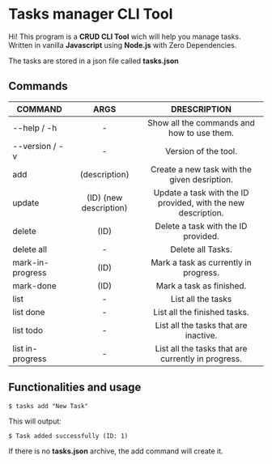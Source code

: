 # Tasks manager **CLI Tool**

Hi! This program is a **CRUD CLI Tool** wich will help you manage tasks. Written in vanilla **Javascript** using **Node.js** with Zero Dependencies.

The tasks are stored in a json file called **tasks.json**

## Commands

| COMMAND          |          ARGS          |                         DRESCRIPTION                          |
| ---------------- | :--------------------: | :-----------------------------------------------------------: |
| --help / -h      |           -            |          Show all the commands and how to use them.           |
| --version / -v   |           -            |                     Version of the tool.                      |
| add              |     (description)      |         Create a new task with the given desription.          |
| update           | (ID) (new description) | Update a task with the ID provided, with the new description. |
| delete           |          (ID)          |              Delete a task with the ID provided.              |
| delete all       |           -            |                       Delete all Tasks.                       |
| mark-in-progress |          (ID)          |             Mark a task as currently in progress.             |
| mark-done        |          (ID)          |                   Mark a task as finished.                    |
| list             |           -            |                      List all the tasks                       |
| list done        |           -            |                 List all the finished tasks.                  |
| list todo        |           -            |             List all the tasks that are inactive.             |
| list in-progress |           -            |      List all the tasks that are currently in progress.       |

## Functionalities and usage

`$ tasks add "New Task"`

This will output:

`$ Task added successfully (ID: 1)`

If there is no **tasks.json** archive, the add command will create it.
